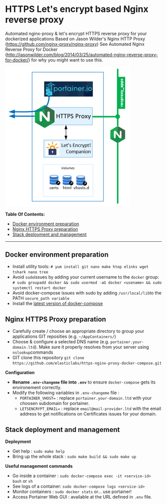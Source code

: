 # HTTPS Let's encrypt based Nginx reverse proxy
Automated nginx-proxy &amp; let's encrypt HTTPS reverse proxy for your dockerized applications
Based on Jason Wilder's Nginx HTTP Proxy (https://github.com/nginx-proxy/nginx-proxy) 
See Automated Nginx Reverse Proxy for Docker (http://jasonwilder.com/blog/2014/03/25/automated-nginx-reverse-proxy-for-docker/) for why you might want to use this.

<p>
  <img src="https://raw.githubusercontent.com/elasticlabs/elabs-https-nginx-proxy/main/architecture.png" alt="Automated HTTPS proxy architecture" width="400px">
</p>

**Table Of Contents:**
  - [Docker environment preparation](#docker-environment-preparation)
  - [Nginx HTTPS Proxy preparation](#nginx-https-proxy-preparation)
  - [Stack deployment and management](#stack-deployment-and-management)

----

## Docker environment preparation 
* Install utility tools: `# yum install git nano make htop elinks wget tshark nano tree`
* Avoid `sudo`issues by adding your current username to the `docker` group: `# sudo groupadd docker && sudo usermod -aG docker <usename> && sudo systemctl restart docker`
* Avoid docker-compose issues with sudo by adding `/usr/local/lib`to the PATH `secure_path variable`
* Install the [latest version of docker-compose](https://docs.docker.com/compose/install/)

## Nginx HTTPS Proxy preparation
* Carefully create / choose an appropriate directory to group your applications GIT reposities (e.g. `~/AppContainers/`)
* Choose & configure a selected DNS name (e.g. `portainer.your-domain.ltd`). Make sure it properly resolves from your server using `nslookup`commands
* GIT clone this repository `git clone https://github.com/elasticlabs/https-nginx-proxy-docker-compose.git`

**Configuration**
* **Rename `.env-changeme` file into `.env`** to ensure `docker-compose` gets its environement correctly.
* Modify the following variables in `.env-changeme` file :
  * `PORTAINER_VHOST=` : replace `portainer.your-domain.ltd` with your choosen subdomain for portainer.
  * `LETSENCRYPT_EMAIL=` : replace `email@mail-provider.ltd` with the email address to get notifications on Certificates issues for your domain. 

## Stack deployment and management
**Deployment**
* Get help : `sudo make help`
* Bring up the whole stack : `sudo make build && sudo make up`

**Useful management commands**
* Go inside a container : `sudo docker-compose exec -it <service-id> bash` or `sh`
* See logs of a container: `sudo docker-compose logs <service-id>`
* Monitor containers : `sudo docker stats` or... use portainer!
* Access Portainer Web GUI : available at the URL defined in `.env` file.
